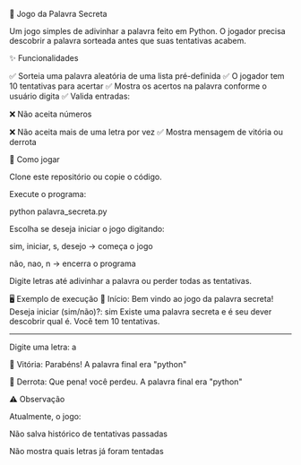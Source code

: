 🔑 Jogo da Palavra Secreta

Um jogo simples de adivinhar a palavra feito em Python. O jogador precisa descobrir a palavra sorteada antes que suas tentativas acabem.

✨ Funcionalidades

✅ Sorteia uma palavra aleatória de uma lista pré-definida
✅ O jogador tem 10 tentativas para acertar
✅ Mostra os acertos na palavra conforme o usuário digita
✅ Valida entradas:

❌ Não aceita números

❌ Não aceita mais de uma letra por vez
✅ Mostra mensagem de vitória ou derrota

🚀 Como jogar

Clone este repositório ou copie o código.

Execute o programa:

python palavra_secreta.py


Escolha se deseja iniciar o jogo digitando:

sim, iniciar, s, desejo → começa o jogo

não, nao, n → encerra o programa

Digite letras até adivinhar a palavra ou perder todas as tentativas.

🖥️ Exemplo de execução
🔹 Início:
Bem vindo ao jogo da palavra secreta!
Deseja iniciar (sim/não)?: sim
Existe uma palavra secreta e é seu dever descobrir qual é.
Você tem 10 tentativas.
******
Digite uma letra: a

🔹 Vitória:
Parabéns! A palavra final era "python"

🔹 Derrota:
Que pena! você perdeu. A palavra final era "python"

⚠️ Observação

Atualmente, o jogo:

Não salva histórico de tentativas passadas

Não mostra quais letras já foram tentadas